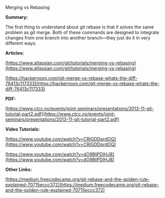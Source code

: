 Merging vs Rebasing

**Summary:**

The first thing to understand about git rebase is that it solves the same problem as git merge. Both of these commands are designed to integrate changes from one branch into another branch—they just do it in very different ways.

**Articles:**

[https://www.atlassian.com/git/tutorials/merging-vs-rebasing](https://www.atlassian.com/git/tutorials/merging-vs-rebasing)

[https://hackernoon.com/git-merge-vs-rebase-whats-the-diff-76413c117333](https://hackernoon.com/git-merge-vs-rebase-whats-the-diff-76413c117333)

**PDF:**

[https://www.ctcc.no/events/joint-seminars/presentations/2013-11-git-tutorial-part2.pdf](https://www.ctcc.no/events/joint-seminars/presentations/2013-11-git-tutorial-part2.pdf)

**Video Tutorials:**

[https://www.youtube.com/watch?v=CRlGDDprdOQ](https://www.youtube.com/watch?v=CRlGDDprdOQ)

[https://www.youtube.com/watch?v=dO9BtPDIHJ8](https://www.youtube.com/watch?v=dO9BtPDIHJ8)

**Other Links:**

[https://medium.freecodecamp.org/git-rebase-and-the-golden-rule-explained-70715eccc372](https://medium.freecodecamp.org/git-rebase-and-the-golden-rule-explained-70715eccc372)
